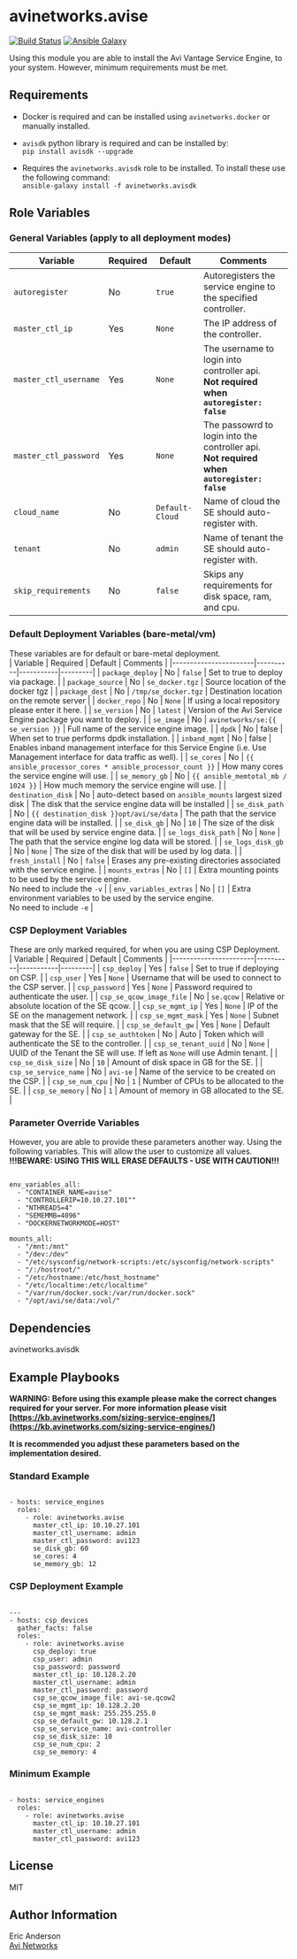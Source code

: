 # avinetworks.avise

[![Build Status](https://travis-ci.org/avinetworks/ansible-role-avise.svg?branch=master)](https://travis-ci.org/avinetworks/ansible-role-avise)
[![Ansible Galaxy](https://img.shields.io/badge/galaxy-avinetworks.avise-blue.svg)](https://galaxy.ansible.com/avinetworks/avise/)

Using this module you are able to install the Avi Vantage Service Engine, to your system. However, minimum requirements must be met.

## Requirements

- Docker is required and can be installed using `avinetworks.docker` or manually installed.  

- `avisdk` python library is required and can be installed by:  
`pip install avisdk --upgrade`  

- Requires the `avinetworks.avisdk` role to be installed. To install these use the following command:  
  `ansible-galaxy install -f avinetworks.avisdk`  

## Role Variables

### General Variables (apply to all deployment modes)
| Variable | Required | Default | Comments |
|-----------------------|----------|-----------|---------|
| `autoregister` | No | `true` | Autoregisters the service engine to the specified controller. |
| `master_ctl_ip` | Yes | `None` | The IP address of the controller. |
| `master_ctl_username` | Yes | `None` | The username to login into controller api. <br>**Not required when `autoregister: false`** |
| `master_ctl_password` | Yes | `None` | The passowrd to login into the controller api. <br>**Not required when `autoregister: false`** |
| `cloud_name` | No | `Default-Cloud` | Name of cloud the SE should auto-register with. |
| `tenant` | No | `admin` | Name of tenant the SE should auto-register with.
| `skip_requirements` | No | `false` | Skips any requirements for disk space, ram, and cpu. |

### Default Deployment Variables (bare-metal/vm)
These variables are for default or bare-metal deployment.   
| Variable | Required | Default | Comments |
|-----------------------|----------|-----------|---------|
| `package_deploy` | No | `false` | Set to true to deploy via package. |
| `package_source` | No | `se_docker.tgz` | Source location of the docker tgz |
| `package_dest` | No | `/tmp/se_docker.tgz` | Destination location on the remote server |
| `docker_repo` | No | `None` | If using a local repository please enter it here. |
| `se_version` | No | `latest` | Version of the Avi Service Engine package you want to deploy. |
| `se_image` | No | `avinetworks/se:{{ se_version }}` | Full name of the service engine image. |
| `dpdk` | No | false | When set to true performs dpdk installation. |
| `inband_mgmt` | No | false | Enables inband management interface for this Service Engine (i.e. Use Management interface for data traffic as well). |
| `se_cores` | No | `{{ ansible_processor_cores * ansible_processor_count }}` | How many cores the service engine will use. |
| `se_memory_gb` | No | `{{ ansible_memtotal_mb / 1024 }}` | How much memory the service engine will use.  |
| `destination_disk` | No | auto-detect based on `ansible_mounts` largest sized disk | The disk that the service engine data will be installed |
| `se_disk_path` | No | `{{ destination_disk }}opt/avi/se/data` | The path that the service engine data will be installed. |
| `se_disk_gb` | No | `10` | The size of the disk that will be used by service engine data. |
| `se_logs_disk_path` | No | `None` | The path that the service engine log data will be stored. |
| `se_logs_disk_gb` | No | `None` | The size of the disk that will be used by log data. |
| `fresh_install` | No | `false` | Erases any pre-existing directories associated with the service engine. |
| `mounts_extras` | No | `[]` | Extra mounting points to be used by the service engine. <br>No need to include the `-v` |
| `env_variables_extras` | No | `[]` | Extra environment variables to be used by the service engine. <br>No need to include `-e` |

### CSP Deployment Variables
These are only marked required, for when you are using CSP Deployment.   
| Variable | Required | Default | Comments |
|-----------------------|----------|-----------|---------|
| `csp_deploy` | Yes | `false` | Set to true if deploying on CSP. |
| `csp_user` | Yes | `None` | Username that will be used to connect to the CSP server. |
| `csp_password` | Yes | `None` | Password required to authenticate the user. |
| `csp_se_qcow_image_file` | No | `se.qcow` | Relative or absolute location of the SE qcow. |
| `csp_se_mgmt_ip` | Yes | `None` | IP of the SE on the management network. |
| `csp_se_mgmt_mask` | Yes | `None` | Subnet mask that the SE will require. |
| `csp_se_default_gw` | Yes | `None` | Default gateway for the SE. |
| `csp_se_authtoken` | No | Auto | Token which will authenticate the SE to the controller. |
| `csp_se_tenant_uuid` | No | `None` | UUID of the Tenant the SE will use. If left as `None` will use Admin tenant. |
| `csp_se_disk_size` | No | `10` | Amount of disk space in GB for the SE. |
| `csp_se_service_name` | No | `avi-se` | Name of the service to be created on the CSP. |
| `csp_se_num_cpu` | No | `1` | Number of CPUs to be allocated to the SE. |
| `csp_se_memory` | No | `1` | Amount of memory in GB allocated to the SE. |


### Parameter Override Variables
However, you are able to provide these parameters another way. Using the following variables. This will allow the user to customize all values.  
**!!!BEWARE: USING THIS WILL ERASE DEFAULTS - USE WITH CAUTION!!!**

```

env_variables_all:
  - "CONTAINER_NAME=avise"
  - "CONTROLLERIP=10.10.27.101""
  - "NTHREADS=4"
  - "SEMEMMB=4096"
  - "DOCKERNETWORKMODE=HOST"

mounts_all:
  - "/mnt:/mnt"
  - "/dev:/dev"
  - "/etc/sysconfig/network-scripts:/etc/sysconfig/network-scripts"
  - "/:/hostroot/"
  - "/etc/hostname:/etc/host_hostname"
  - "/etc/localtime:/etc/localtime"
  - "/var/run/docker.sock:/var/run/docker.sock"
  - "/opt/avi/se/data:/vol/"
```

## Dependencies

avinetworks.avisdk

## Example Playbooks

**WARNING:**
**Before using this example please make the correct changes required for your server. For more information please visit [https://kb.avinetworks.com/sizing-service-engines/] (https://kb.avinetworks.com/sizing-service-engines/)**

**It is recommended you adjust these parameters based on the implementation desired.**
### Standard Example
```

- hosts: service_engines
  roles:
    - role: avinetworks.avise
      master_ctl_ip: 10.10.27.101
      master_ctl_username: admin
      master_ctl_password: avi123
      se_disk_gb: 60
      se_cores: 4
      se_memory_gb: 12
```

### CSP Deployment Example
```

---
- hosts: csp_devices
  gather_facts: false
  roles:
    - role: avinetworks.avise
      csp_deploy: true
      csp_user: admin
      csp_password: password
      master_ctl_ip: 10.128.2.20
      master_ctl_username: admin
      master_ctl_password: password
      csp_se_qcow_image_file: avi-se.qcow2
      csp_se_mgmt_ip: 10.128.2.20
      csp_se_mgmt_mask: 255.255.255.0
      csp_se_default_gw: 10.128.2.1
      csp_se_service_name: avi-controller
      csp_se_disk_size: 10
      csp_se_num_cpu: 2
      csp_se_memory: 4
```

### Minimum Example
```

- hosts: service_engines
  roles:
    - role: avinetworks.avise
      master_ctl_ip: 10.10.27.101
      master_ctl_username: admin
      master_ctl_password: avi123
```

## License

MIT

## Author Information

Eric Anderson  
[Avi Networks](http://avinetworks.com)
